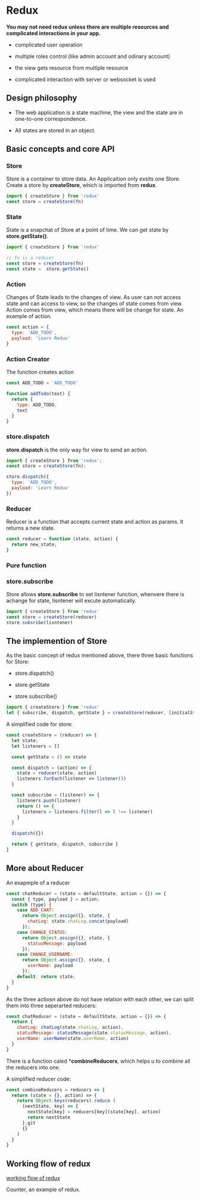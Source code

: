 # Redux

**You may not need redux unless there are  multiple resources and complicated  interactions in your app.**

- complicated user operation

- multiple roles control (like admin account and odinary account)

- the view gets resource from multiple resource

- complicated interaction with server or websocket is used

## Design philosophy

- The web application is a state machine, the view and the state are in one-to-one correspondence.

- All states are stored in an object.

## Basic concepts and core API

### Store

Store is a container to store data. An Applicaition only exsits one Store.
Create a store by **createStore**, which is imported from **redux**.

```javascript
import { createStore } from 'redux'
const store = createStore(fn)
```

### State

State is a snapchat of Store at a point of time. We can get state by **store.getState()**.

```javascript
import { createStore } from 'redux'

// fn is a reducer
const store = createStore(fn)
const state =  store.getState()
```

### Action

Changes of State leads to the changes of view. As user can not access state and can access to view, so the changes of state comes from view. Action comes from view, which means there will be change for state.
An example of action.

```javascript
const action = {
  type: 'ADD_TODO',
  payload: 'Learn Redux'
}
```

### Action Creator

The function creates action

```javascript
const ADD_TODO = 'ADD_TODO'

function addTodo(text) {
  return {
    type: ADD_TODO,
    text
  }
}
```

### store.dispatch

**store.dispatch** is the only way for view to send an action.

```javascript
import { createStore } from 'redux';
const store = createStore(fn);

store.dispatch({
  type: 'ADD_TODO',
  payload: 'Learn Redux'
})
```

### Reducer

Reducer is a function that accepts current state and action as params. It returns a new state.

```javascript
const reducer = function (state, action) {
  return new_state;
}
```

### Pure function

### store.subscribe

Store allows **store.subscribe** to set lisntener function, whenvere there is achange for state, lisntener will excute automatically.

```javascript
import { createStore } from 'redux'
const store = createStore(reducer)
store.subsribe(lisntener)
```

## The implemention of Store

As the basic concept of redux mentioned above, there three basic functions for Store:

- store.dispatch()

- store.getState

- store.subscribe()

```javascript
import { createStore } from 'redux'
let { subscribe, dispatch, getState } = createStore(reducer, [initialState])
```

A simplified code for store:

```javascript
const createStore = (reducer) => {
  let state;
  let listeners = []

  const getState = () => state

  const dispatch = (action) => {
    state = reducer(state, action)
    listeners.forEach(listener => listener())
  }

  const subscribe = (listener) => {
    listeners.push(listener)
    return () => {
      listeners = listeners.filter(l => l !== listener)
    }
  }

  dispatch({})

  return { getState, dispatch, subscribe }
}
```

## More about  Reducer

An exapmple of a reducer

```javascript
const chatReducer = (state = defaultState, action = {}) => {
  const { type, payload } = action;
  switch (type) {
    case ADD_CHAT:
      return Object.assign({}, state, {
        chatLog: state.chatLog.concat(payload)
      });
    case CHANGE_STATUS:
      return Object.assign({}, state, {
        statusMessage: payload
      });
    case CHANGE_USERNAME:
      return Object.assign({}, state, {
        userName: payload
      });
    default: return state;
  }
}
```

As the three actiosn above do not have relation with each other, we can split them into three seperarted reducers:

```javascript
const chatReducer = (state = defaultState, action = {}) => {
  return {
    chatLog: chatLog(state.chatLog, action),
    statusMessage: statusMessage(state.statusMessage, action),
    userName: userName(state.userName, action)
  }
}
```

There is a function caled ***combineReducers**, which helps u to combine all the reducers into one.

A simplified reducer code:

```javascript
const combineReducers = reducers => {
  return (state = {}, action) => {
    return Object.keys(reducers).reduce (
      (nextState, key) => {
        nextState[key] = reducers[key](state[key], action)
        return nextState
      },git 
      {}
    )
  }
}
```

## Working flow of redux

[working flow of redux](http://www.ruanyifeng.com/blogimg/asset/2016/bg2016091802.jpg)

Counter, an example of redux.
